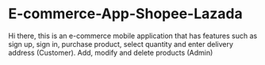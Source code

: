 # E-commerce-App-Shopee-Lazada
Hi there, this is an e-commerce mobile application that has features such as sign up, sign in, purchase product, select quantity and enter delivery address (Customer). Add, modify and delete products (Admin)
